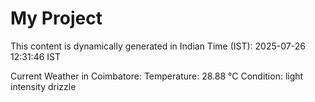 # My Project

This content is dynamically generated in Indian Time (IST): 2025-07-26 12:31:46 IST


Current Weather in Coimbatore:
Temperature: 28.88 °C
Condition: light intensity drizzle
